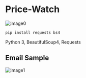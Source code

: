 # Price-Watch

![image0](https://github.com/AntonKanug/Price-Watch/tree/master/assets/logoTitle.png)


```
pip install requests bs4
```
Python 3, BeautifulSoup4, Requests


## Email Sample  

![image1](https://github.com/AntonKanug/Price-Watch/tree/master/assets/sample)
